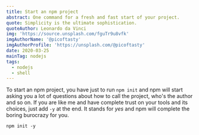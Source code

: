 ```yaml
---
title: Start an npm project
abstract: One command for a fresh and fast start of your project.
quote: Simplicity is the ultimate sophistication.
quoteAuthor: Leonardo da Vinci
img: 'https://source.unsplash.com/fguTr9u8vfk'
imgAuthorName: '@picoftasty'
imgAuthorProfile: 'https://unsplash.com/@picoftasty'
date: 2020-03-25
mainTag: nodejs
tags:
  - nodejs
  - shell
---
```


To start an npm project, you have just to run `npm init` and npm will start asking you a lot of questions about how to call the project, who's the author and so on. If you are like me and have complete trust on your tools and its choices, just add `-y` at the end. It stands for _yes_ and npm will complete the boring burocrazy for you.

```shell
npm init -y
```
